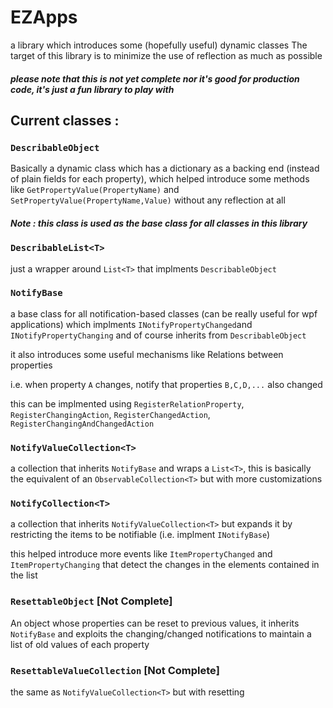 # EZApps
a library which introduces some (hopefully useful) dynamic classes
The target of this library is to minimize the use of reflection as much as possible

##### please note that this is not yet complete nor it's good for production code, it's just a fun library to play with

## Current classes :

### `DescribableObject`
Basically a dynamic class which has a dictionary as a backing end (instead of plain fields for each property), which helped introduce some methods like `GetPropertyValue(PropertyName)` and `SetPropertyValue(PropertyName,Value)` without any reflection at all
##### Note : this class is used as the base class for all classes in this library

### `DescribableList<T>`
just a wrapper around `List<T>` that implments `DescribableObject`

### `NotifyBase`
a base class for all notification-based classes (can be really useful for wpf applications)
which implments `INotifyPropertyChanged`and `INotifyPropertyChanging` and of course inherits from `DescribableObject`

it also introduces some useful mechanisms like Relations between properties

i.e. when property `A` changes, notify that properties `B,C,D,...` also changed

this can be implmented using `RegisterRelationProperty`, `RegisterChangingAction`, `RegisterChangedAction`, `RegisterChangingAndChangedAction`

### `NotifyValueCollection<T>`

a collection that inherits `NotifyBase` and wraps a `List<T>`, this is basically the equivalent of an `ObservableCollection<T>` but with more customizations

### `NotifyCollection<T>`

a collection that inherits `NotifyValueCollection<T>` but expands it by restricting the items to be notifiable (i.e. implment `INotifyBase`)

this helped introduce more events like `ItemPropertyChanged` and `ItemPropertyChanging` that detect the changes in the elements contained in the list

### `ResettableObject` [Not Complete]
An object whose properties can be reset to previous values, it inherits `NotifyBase` and exploits the changing/changed notifications to maintain a list of old values of each property

### `ResettableValueCollection` [Not Complete]
the same as `NotifyValueCollection<T>` but with resetting 
